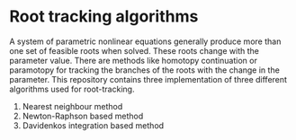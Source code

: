 # Root tracking algorithms

A system of parametric nonlinear equations generally produce more than one set of feasible roots when solved. These roots change with the parameter value. 
There are methods like homotopy continuation or paramotopy for tracking the branches of the roots with the change in the parameter. 
This repository contains three implementation of three different algorithms used for root-tracking.
1. Nearest neighbour method
2. Newton-Raphson based method
3. Davidenkos integration based method
